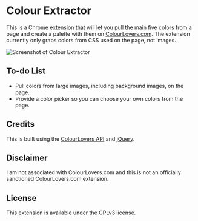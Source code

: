 # Colour Extractor

This is a Chrome extension that will let you pull the main five colors from a
page and create a palette with them on [ColourLovers.com](http://colourlovers.com). The extension currently only grabs colors from CSS used on the page, not
images.

![Screenshot of Colour Extractor](http://github.com/moneypenny/colour_extractor/raw/master/screenshot.png)

## To-do List

- Pull colors from large images, including background images, on the page.
- Provide a color picker so you can choose your own colors from the page.

## Credits

This is built using the [ColourLovers API](http://www.colourlovers.com/api) and
[jQuery](http://jquery.com/).

## Disclaimer

I am not associated with ColourLovers.com and this is not an officially
sanctioned ColourLovers.com extension.

## License

This extension is available under the GPLv3 license.
